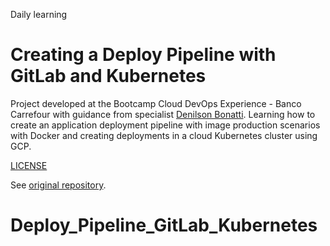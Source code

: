 Daily learning

# Creating a Deploy Pipeline with GitLab and Kubernetes

Project developed at the Bootcamp Cloud DevOps Experience - Banco Carrefour with guidance from specialist [Denilson Bonatti](https://github.com/denilsonbonatti "Denilson Bonatti").
Learning how to create an application deployment pipeline with image production scenarios with Docker and creating deployments in a cloud Kubernetes cluster using GCP.

[LICENSE](/LICENSE)

See [original repository](https://gitlab.com/denilsonbonatti/kubernetes-projeto2-dio).
# Deploy_Pipeline_GitLab_Kubernetes
